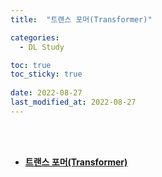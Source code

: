 ```yaml
---
title:  "트랜스 포머(Transformer)"

categories:
  - DL Study

toc: true
toc_sticky: true
 
date: 2022-08-27
last_modified_at: 2022-08-27
---
```


<br/><br/>


- [**트랜스 포머(Transformer)**](https://scratched-rayon-d71.notion.site/Transformer-339282e390814d4c9c9d8fb629079bfc)

